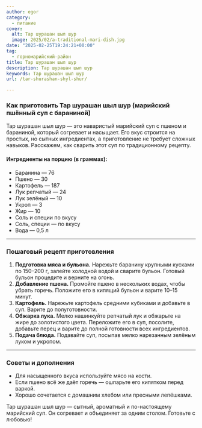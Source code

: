 ```yaml
---
author: egor
category:
  - питание
cover:
  alt: Тар шурашан шыл шур
  image: 2025/02/a-traditional-mari-dish.jpg
date: "2025-02-25T19:24:21+00:00"
tag:
  - горномарийский-район
title: Тар шурашан шыл шур
description: Тар шурашан шыл шур
keywords: Тар шурашан шыл шур
url: /tar-shurashan-shyl-shur/

---
```

### Как приготовить Тар шурашан шыл шур (марийский пшённый суп с бараниной)

Тар шурашан шыл шур — это наваристый марийский суп с пшеном и бараниной, который согревает и насыщает. Его вкус строится на простых, но сытных ингредиентах, а приготовление не требует сложных навыков. Расскажем, как сварить этот суп по традиционному рецепту.

#### Ингредиенты на порцию (в граммах):

- Баранина — 76
- Пшено — 30
- Картофель — 187
- Лук репчатый — 24
- Лук зелёный — 10
- Укроп — 3
- Жир — 10
- Соль и специи по вкусу
- Соль, специи — по вкусу
- Вода — 0,5 л

* * *

### Пошаговый рецепт приготовления

1. **Подготовка мяса и бульона.** Нарежьте баранину крупными кусками по 150–200 г, залейте холодной водой и сварите бульон. Готовый бульон процедите и верните на огонь.
1. **Добавление пшена.** Промойте пшено в нескольких водах, чтобы убрать горечь. Положите его в кипящий бульон и варите 10–15 минут.
1. **Картофель.** Нарежьте картофель средними кубиками и добавьте в суп. Варите до полуготовности.
1. **Обжарка лука.** Мелко нашинкуйте репчатый лук и обжарьте на жире до золотистого цвета. Переложите его в суп, посолите, добавьте перец и варите до полной готовности всех ингредиентов.
1. **Подача блюда.** Подавайте суп, посыпав мелко нарезанным зелёным луком и укропом.

* * *

### Советы и дополнения

- Для насыщенного вкуса используйте мясо на кости.
- Если пшено всё же даёт горечь — ошпарьте его кипятком перед варкой.
- Хорошо сочетается с домашним хлебом или пресными лепёшками.

Тар шурашан шыл шур — сытный, ароматный и по-настоящему марийский суп. Он согревает и объединяет за одним столом. Готовьте с любовью!
